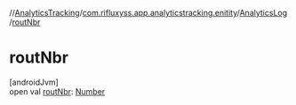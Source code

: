 //[AnalyticsTracking](../../../index.md)/[com.rifluxyss.app.analyticstracking.enitity](../index.md)/[AnalyticsLog](index.md)/[routNbr](rout-nbr.md)

# routNbr

[androidJvm]\
open val [routNbr](rout-nbr.md): [Number](https://developer.android.com/reference/kotlin/java/lang/Number.html)
